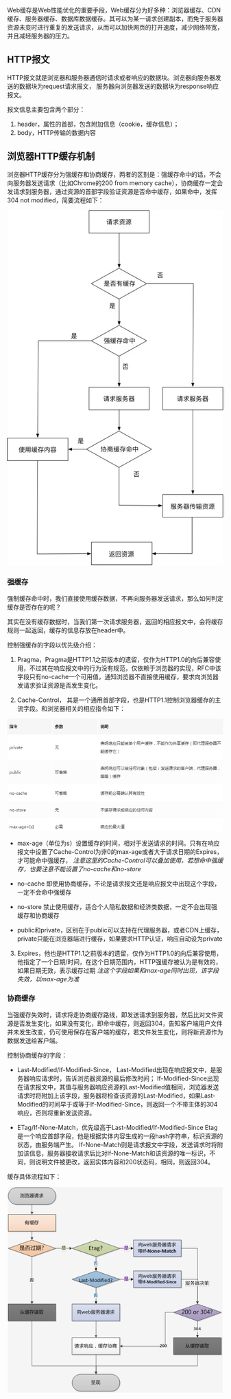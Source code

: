 Web缓存是Web性能优化的重要手段，Web缓存分为好多种：浏览器缓存、CDN缓存、服务器缓存、数据库数据缓存。其可以为某一请求创建副本，而免于服务器资源未变时进行重复的发送请求，从而可以加快网页的打开速度，减少网络带宽，并且减轻服务器的压力。

## HTTP报文

HTTP报文就是浏览器和服务器通信时请求或者响应的数据块。浏览器向服务器发送的数据块为request请求报文， 服务器向浏览器发送的数据块为response响应报文。

报文信息主要包含两个部分：
1. header，属性的首部，包含附加信息（cookie，缓存信息）；
2. body，HTTP传输的数据内容

## 浏览器HTTP缓存机制

浏览器HTTP缓存分为强缓存和协商缓存，两者的区别是：强缓存命中的话，不会向服务器发送请求（比如Chrome的200 from memory cache），协商缓存一定会发请求到服务器，通过资源的首部字段验证资源是否命中缓存，如果命中，发挥304 not modified，简要流程如下：

![缓存流程](../images/cache.jpg)

### 强缓存

强制缓存命中时，我们直接使用缓存数据，不再向服务器发送请求，那么如何判定缓存是否存在的呢？

其实在没有缓存数据时，当我们第一次请求服务器，返回的相应报文中，会将缓存规则一起返回，缓存的信息存放在header中。

控制强缓存的字段以优先级介绍：

1. Pragma，Pragma是HTTP1.1之前版本的遗留，仅作为HTTP1.0的向后兼容使用，不过其在响应报文中的行为没有规范，仅依赖于浏览器的实现，RFC中该字段只有no-cache一个可用值，通知浏览器不直接使用缓存，要求向浏览器发请求验证资源是否发生变化。

2. Cache-Control， 其是一个通用首部字段，也是HTTP1.1控制浏览器缓存的主流字段。和浏览器相关的相应指令如下：

![Cache-Control指令](../images/cache-control.jpg)

* max-age（单位为s）设置缓存的时间，相对于发送请求的时间。只有在响应报文中设置了Cache-Control为非0的max-age或者大于请求日期的Expires，才可能命中强缓存，
*注意这里的Cache-Control可以叠加使用，若想命中强缓存，也要注意不能设置了no-cache和no-store*

* no-cache 即使用协商缓存，不论是请求报文还是响应报文中出现这个字段，一定不会命中强缓存

* no-store 禁止使用缓存，适合个人隐私数据和经济类数据，一定不会出现强缓存和协商缓存

* public和private，区别在于public可以支持在代理服务器，或者CDN上缓存，private只能在浏览器端进行缓存，如果要求HTTP认证，响应自动设为private

3. Expires，他也是HTTP1.1之前版本的遗留，仅作为HTTP1.0的向后兼容使用，他指定了一个日期/时间，在这个日期范围内，HTTP强缓存被认为是有效的，如果日期无效，表示缓存过期
*注这个字段如果和max-age同时出现，该字段失效，以max-age为准*

### 协商缓存

当强缓存失效时，请求将走协商缓存路线，即发送请求到服务器，然后比对文件资源是否发生变化，如果没有变化，即命中缓存，则返回304，告知客户端用户文件并未发生改变，仍可使用保存在客户端的缓存，若文件发生变化，则将新资源作为数据发送给客户端。

控制协商缓存的字段：

* Last-Modified/If-Modified-Since， 
Last-Modified出现在响应报文中，是服务器响应请求时，告诉浏览器资源的最后修改时间；
If-Modified-Since出现在请求报文中，其值与服务器响应资源的Last-Modified值相同，浏览器发送请求时将附加上该字段，服务器将检查该资源的Last-Modified，如果Last-Modified的时间早于或等于If-Modified-Since，则返回一个不带主体的304响应，否则将重新发送资源。

* ETag/If-None-Match，优先级高于Last-Modified/If-Modified-Since
Etag是一个响应首部字段，他是根据实体内容生成的一段hash字符串，标识资源的状态，由服务端产生。
If-None-Match则是请求报文中字段，发送请求时将附加该信息，服务器接收请求后比对If-None-Match和该资源的唯一标识，不同，则说明文件被更改，返回实体内容和200状态码，相同，则返回304。

缓存具体流程如下：

![缓存流程](../images/cache_.jpg)

